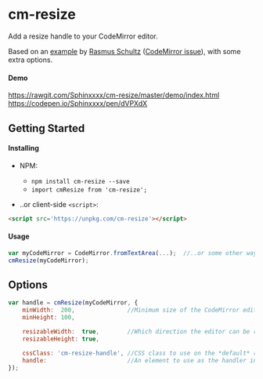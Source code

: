 # cm-resize
Add a resize handle to your CodeMirror editor.

Based on an  [example](https://jsfiddle.net/mindplay/rs2L2vtb/2/) by [Rasmus Schultz](https://github.com/mindplay-dk) ([CodeMirror issue](https://github.com/codemirror/CodeMirror/issues/850)), with some extra options.

#### Demo

https://rawgit.com/Sphinxxxx/cm-resize/master/demo/index.html  
https://codepen.io/Sphinxxxx/pen/dVPXdX


## Getting Started

#### Installing

* NPM:

  + ```npm install cm-resize --save```
  + ```import cmResize from 'cm-resize';```

* ..or client-side `<script>`:

```html
<script src='https://unpkg.com/cm-resize'></script>
```

#### Usage

```javascript
var myCodeMirror = CodeMirror.fromTextArea(...);  //..or some other way to create a CodeMirror instance
cmResize(myCodeMirror);
```


## Options

```javascript
var handle = cmResize(myCodeMirror, {
    minWidth:  200,               //Minimum size of the CodeMirror editor.
    minHeight: 100,

    resizableWidth:  true,        //Which direction the editor can be resized (default: both width and height).
    resizableHeight: true,

    cssClass: 'cm-resize-handle', //CSS class to use on the *default* resize handle.
    handle:                       //An element to use as the handler instead of the default one (`cssClass` doesn't apply here).
});
```
